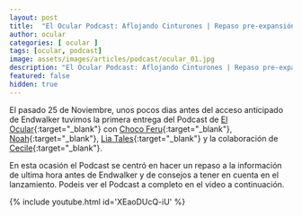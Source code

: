 ```yaml
---
layout: post
title:  "El Ocular Podcast: Aflojando Cinturones | Repaso pre-expansión"
author: ocular
categories: [ ocular ]
tags: [ocular, podcast]
image: assets/images/articles/podcast/ocular_01.jpg
description: "El Ocular Podcast: Aflojando Cinturones | Repaso pre-expansión"
featured: false
hidden: true
---
```


El pasado 25 de Noviembre, unos pocos dias antes del acceso anticipado de Endwalker tuvimos la primera entrega del Podcast de  [El Ocular](https://twitter.com/OcularEl){:target="_blank"} con [Choco Feru](https://twitter.com/ChocoFeru){:target="_blank"}, [Noah](https://twitter.com/Habeces4){:target="_blank"}, [Lia Tales](https://twitter.com/LiaTales_ffxiv){:target="_blank"} y la colaboración de [Cecile](https://twitter.com/JuanMedinaCode){:target="_blank"}.

En esta ocasión el Podcast se centró en hacer un repaso a la información de ultima hora antes de Endwalker y de consejos a tener en cuenta en el lanzamiento. Podeis ver el Podcast a completo en el video a continuación.

{% include youtube.html id='XEaoDUcQ-iU' %}


